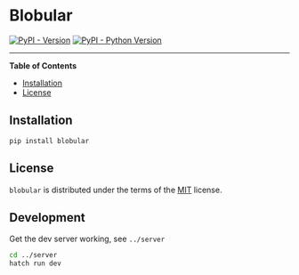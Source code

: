 # Blobular

[![PyPI - Version](https://img.shields.io/pypi/v/blobular.svg)](https://pypi.org/project/blobular)
[![PyPI - Python Version](https://img.shields.io/pypi/pyversions/blobular.svg)](https://pypi.org/project/blobular)

-----

**Table of Contents**

- [Installation](#installation)
- [License](#license)

## Installation

```console
pip install blobular
```

## License

`blobular` is distributed under the terms of the [MIT](https://spdx.org/licenses/MIT.html) license.

## Development

Get the dev server working, see `../server`

```sh
cd ../server
hatch run dev
```